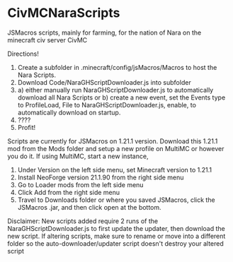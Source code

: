 # CivMCNaraScripts
JSMacros scripts, mainly for farming, for the nation of Nara on the minecraft civ server CivMC

Directions! 
  1. Create a subfolder in .minecraft/config/jsMacros/Macros to host the Nara Scripts.
  2. Download Code/NaraGHScriptDownloader.js into subfolder
  3. a) either manually run NaraGHScriptDownloader.js to automatically download all Nara Scripts or
     b) create a new event, set the Events type to ProfileLoad, File to NaraGHScriptDownloader.js, enable, to automatically download on startup.
  4. ????
  5. Profit!

Scripts are currently for JSMacros on 1.21.1 version. Download this 1.21.1 mod from the Mods folder and setup a new profile on MultiMC or however you do it. 
If using MultiMC, start a new instance,
  1. Under Version on the left side menu, set Minecraft version to 1.21.1
  2. Install NeoForge version 21.1.90 from the right side menu
  3. Go to Loader mods from the left side menu
  4. Click Add from the right side menu
  5. Travel to Downloads folder or where you saved JSMacros, click the JSMacros .jar, and then click open at the bottom.

Disclaimer: New scripts added require 2 runs of the NaraGHScriptDownloader.js to first update the updater, then download the new script.
If altering scripts, make sure to rename or move into a different folder so the auto-downloader/updater script doesn't destroy your altered script

